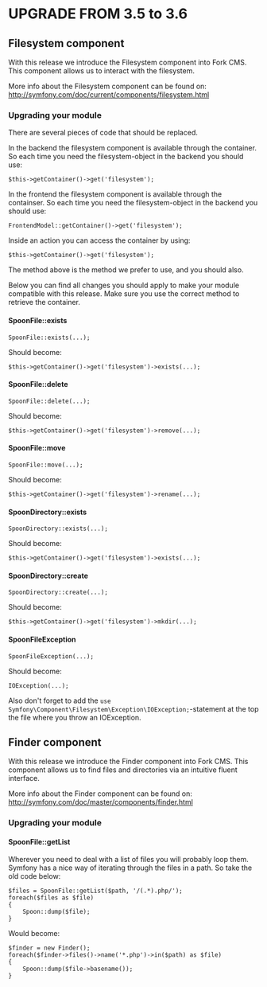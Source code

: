 UPGRADE FROM 3.5 to 3.6
=======================

## Filesystem component

With this release we introduce the Filesystem component into Fork CMS. This
component allows us to interact with the filesystem.

More info about the Filesystem component can be found on:
http://symfony.com/doc/current/components/filesystem.html

### Upgrading your module

There are several pieces of code that should be replaced.

In the backend the filesystem component is available through the container. So
each time you need the filesystem-object in the backend you should use:

	$this->getContainer()->get('filesystem');

In the frontend the filesystem component is available through the containser.
So each time you need the filesystem-object in the backend you should use:

	FrontendModel::getContainer()->get('filesystem');

Inside an action you can access the container by using:

	$this->getContainer()->get('filesystem');

The method above is the method we prefer to use, and you should also.

Below you can find all changes you should apply to make your module compatible
with this release. Make sure you use the correct method to retrieve the
container.

#### SpoonFile::exists

	SpoonFile::exists(...);

Should become:

	$this->getContainer()->get('filesystem')->exists(...);

#### SpoonFile::delete

	SpoonFile::delete(...);

Should become:

	$this->getContainer()->get('filesystem')->remove(...);

#### SpoonFile::move

	SpoonFile::move(...);

Should become:

	$this->getContainer()->get('filesystem')->rename(...);

#### SpoonDirectory::exists

	SpoonDirectory::exists(...);

Should become:

	$this->getContainer()->get('filesystem')->exists(...);

#### SpoonDirectory::create

	SpoonDirectory::create(...);

Should become:

	$this->getContainer()->get('filesystem')->mkdir(...);

#### SpoonFileException

	SpoonFileException(...);

Should become:

	IOException(...);

Also don't forget to add the
`use Symfony\Component\Filesystem\Exception\IOException;`-statement at the top
the file where you throw an IOException.


## Finder component

With this release we introduce the Finder component into Fork CMS. This
component allows us to find files and directories via an intuitive fluent
interface.

More info about the Finder component can be found on:
http://symfony.com/doc/master/components/finder.html

### Upgrading your module

#### SpoonFile::getList

Wherever you need to deal with a list of files you will probably loop them.
Symfony has a nice way of iterating through the files in a path. So take the
old code below:

	$files = SpoonFile::getList($path, '/(.*).php/');
	foreach($files as $file)
	{
		Spoon::dump($file);
	}

Would become:

	$finder = new Finder();
	foreach($finder->files()->name('*.php')->in($path) as $file)
	{
		Spoon::dump($file->basename());
	}

